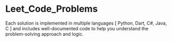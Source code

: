 ﻿# Leet_Code_Problems

Each solution is implemented in multiple languages [ Python, Dart, C#, Java, C ] and includes well-documented code to help you understand the problem-solving approach and logic.



